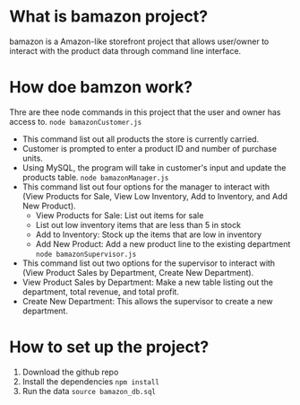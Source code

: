 # What is bamazon project?
bamazon is a Amazon-like storefront project that allows user/owner to interact with the product data through command line interface.

# How doe bamzon work?
Thre are thee node commands in this project that the user and owner has access to.
``` node bamazonCustomer.js ```
- This command list out all products the store is currently carried.
- Customer is prompted to enter a product ID and number of purchase units.
- Using MySQL, the program will take in customer's input and update the products table.
``` node bamazonManager.js ```
- This command list out four options for the manager to interact with (View Products for Sale, View Low Inventory, Add to Inventory, and Add New Product).
  - View Products for Sale: List out items for sale
  - List out low inventory items that are less than 5 in stock
  - Add to Inventory: Stock up the items that are low in inventory
  - Add New Product: Add a new product line to the existing department
``` node bamazonSupervisor.js ```
- This command list out two options for the supervisor to interact with (View Product Sales by Department, Create New Department).
 - View Product Sales by Department: Make a new table listing out the department, total revenue, and total profit.
 - Create New Department: This allows the supervisor to create a new department. 
# How to set up the project?
1. Download the github repo
2. Install the dependencies ``` npm install ```
3. Run the data ``` source bamazon_db.sql ```
